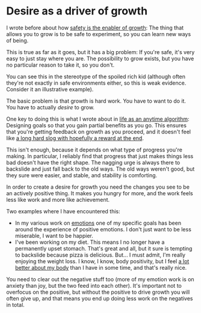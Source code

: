 # Desire as a driver of growth

I wrote before about how [safety is the enabler of growth](https://notebook.drmaciver.com/posts/2020-03-18-11:24.html): The thing that allows you to grow is to be safe to experiment, so you can learn new ways of being.

This is true as far as it goes, but it has a big problem: If you're safe, it's very easy to just stay where you are.
The possibility to grow exists, but you have no particular reason to take it, so you don't.

You can see this in the stereotype of the spoiled rich kid (although often they're not exactly in safe environments either, so this is weak evidence. Consider it an illustrative example).

The basic problem is that growth is hard work. You have to want to do it. You have to actually *desire* to grow.

One key to doing this is what I wrote about in [life as an anytime algorithm](https://notebook.drmaciver.com/posts/2020-03-23-15:52.html): Designing goals so that you gain partial benefits as you go. This ensures that you're getting feedback on growth as you proceed, and it doesn't feel like [a long hard slog with hopefully a reward at the end](https://www.fvathynevgl.com/momentum/).

This isn't enough, because it depends on what type of progress you're making. In particular, I reliably find that progress that just makes things less bad doesn't have the right shape. 
The nagging urge is always there to backslide and just fall back to the old ways. The old ways weren't good, but they sure were easier, and stable, and stability is comforting.

In order to create a desire for growth you need the changes you see to be an actively positive thing.
It makes you hungry for more, and the work feels less like work and more like achievement.

Two examples where I have encountered this:

* In my various work on [emotions](https://notebook.drmaciver.com/posts/2020-02-20-09:31.html) one of my specific goals has been around the experience of positive emotions. I don't just want to be less miserable, I want to be happier.
* I've been working on my diet. This means I no longer have a permanently upset stomach. That's great and all, but it sure is tempting to backslide because pizza is delicious. But... I must admit, I'm really enjoying the weight loss. I know, I know, body positivity, but I feel [a lot better about my body](https://notebook.drmaciver.com/posts/2020-03-27-08:18.html) than I have in some time, and that's really nice.

You need to clear out the negative stuff too (more of my emotion work is on anxiety than joy, but the two feed into each other). It's important not to overfocus on the positive, but without the positive to drive growth you will often give up, and that means you end up doing less work on the negatives in total.
